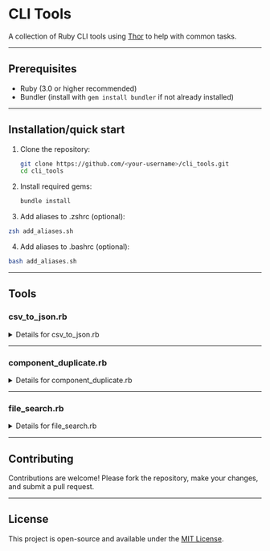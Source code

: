 # CLI Tools

A collection of Ruby CLI tools using [Thor](https://github.com/rails/thor) to help with common tasks.

---

## Prerequisites

- Ruby (3.0 or higher recommended)
- Bundler (install with `gem install bundler` if not already installed)

---

## Installation/quick start

1. Clone the repository:
   ```sh
   git clone https://github.com/<your-username>/cli_tools.git
   cd cli_tools
   ```

2. Install required gems:
   ```sh
   bundle install
   ```

3. Add aliases to .zshrc (optional):
  ```sh
  zsh add_aliases.sh
  ```

4. Add aliases to .bashrc (optional):
  ```sh
  bash add_aliases.sh
  ```
---

## Tools

### csv_to_json.rb

<details>
  <summary>Details for csv_to_json.rb</summary>

  ### Overview

  The `csv_to_json.rb` tool converts CSV files to JSON. It supports both standard CSV-to-JSON conversion and customizable JSON structures.

  ### Usage

  #### 1. Basic Conversion
  Converts a standard CSV file to JSON using the specified column as the key.

  ```sh
  ruby csv_to_json.rb convert sample.csv --key-column=1
  ```

  - **Input:** `sample.csv`
  - **Output:** `sample.json` (default output file based on the input filename)

  #### 2. Specify Output File
  Specify a custom output file name.

  ```sh
  ruby csv_to_json.rb convert sample.csv --key-column=1 --output=custom_output.json
  ```

  - **Input:** `sample.csv`
  - **Output:** `custom_output.json`

  #### 3. Custom JSON Structure
  Use a custom JSON structure by providing a template. Placeholders `<colX>` refer to columns in the CSV (e.g., `<col1>` for the first column).

  ```sh
  ruby csv_to_json.rb convert sample.csv --key-column=1 --customize-json='{"name": "<col1>", "age": "<col2>"}'
  ```

  - **Input:** `sample.csv`
  - **Template:** `{"name": "<col1>", "age": "<col2>"}`
  - **Output:** `sample.json` (default) or specified with `--output`.

  #### 4. Getting Help
  You can get help with the convert tool by using the following commands
  ```sh 
   ruby csv_to_json.rb convert -h
  ```
  or (if you're using the Terminal Alias)
  ```sh
  csvToJson -h
  ```

  ### Terminal Alias (Optional)

  For convenience, add an alias to your shell configuration file (e.g., `.bashrc`, `.zshrc`):

  ```sh
  alias csvToJson="ruby ~/<full>/<path>/<to>/cli_tools/csv_to_json.rb convert"
  ```

  Reload your shell configuration:
  ```sh
  source ~/.bashrc # or ~/.zshrc
  ```

  Now, you can run the tool using the alias:
  ```sh
  csvToJson sample.csv --key-column=1
  ```

  ### Examples

  #### Input CSV (`sample.csv`)
  ```csv
  name,age
  Alice,25
  Bob,30
  ```

  #### Example 1: Standard Conversion
  ```sh
  ruby csv_to_json.rb convert sample.csv --key-column=1
  ```

  **Output (`sample.json`):**
  ```json
  {
    "Alice": {
      "name": "Alice",
      "age": "25"
    },
    "Bob": {
      "name": "Bob",
      "age": "30"
    }
  }
  ```

  #### Example 2: Custom JSON Structure
  ```sh
  ruby csv_to_json.rb convert sample.csv --key-column=1 --customize-json='{"name": "<col1>", "age": "<col2>"}'
  ```

  **Output (`sample.json`):**
  ```json
  {
    "Alice": {
      "name": "Alice",
      "age": 25
    },
    "Bob": {
      "name": "Bob",
      "age": 30
    }
  }
  ```

  #### Example 3: Specify Output File
  ```sh
  ruby csv_to_json.rb convert sample.csv --key-column=1 --output=custom_output.json
  ```

  **Output (`custom_output.json`):**
  ```json
  {
    "Alice": {
      "name": "Alice",
      "age": "25"
    },
    "Bob": {
      "name": "Bob",
      "age": "30"
    }
  }
  ```

</details>

---

### component_duplicate.rb

<details>
  <summary>Details for component_duplicate.rb</summary>

  ### Overview

  The `component_duplicate.rb` tool duplicates JSX templates a specified number of times, with optional placeholder replacements. It supports multi-line JSX templates provided directly or through a file.

  ### Usage

  ```sh
  ruby component_duplicate.rb duplicate [ITERATIONS] [OPTIONS]
  ```

  ### Options:
  - **Input**: (Required) JSX template as a string or a file path containing the template.
  - **Replacement**: (Optional) Custom string to replace placeholders (`<placeholder>`).
  - **Output**: (Optional) File path to save the generated JSX code. If not provided, the code is displayed in the terminal.

  ### Examples

  #### 1. Single-Line JSX Template
  ```sh
  ruby component_duplicate.rb duplicate 3 --input='<div>Hello, <placeholder>!</div>' --replacement=World
  ```

  **Output:**
  ```html
  <div>Hello, World1!</div>
  <div>Hello, World2!</div>
  <div>Hello, World3!</div>
  ```

  #### 2. Multi-Line JSX Template
  ```sh
  ruby component_duplicate.rb duplicate 3 --input='<Section id="user<placeholder>">\n<Table id="userTable<placeholder>" rows={2}>\n<TableColumn id="subordinateNames<placeholder>" width={20}/>\n<TableColumn id="subordinatePositions<placeholder>" width={20}/>\n<TableColumn id="subordinatePayRates<placeholder>" width={20}/>\n</Table>\n</Section>' --replacement=User
  ```

  **Output:**
  ```html
  <Section id="userUser1">
  <Table id="userTableUser1" rows={2}>
  <TableColumn id="subordinateNamesUser1" width={20}/>
  <TableColumn id="subordinatePositionsUser1" width={20}/>
  <TableColumn id="subordinatePayRatesUser1" width={20}/>
  </Table>
  </Section>
  ```

  #### 3. Multi-Line JSX Template from File
  Save the template to a file (`template.jsx`):
  ```html
  <Section id="user<placeholder>">
  <Table id="userTable<placeholder>" rows={2}>
  <TableColumn id="subordinateNames<placeholder>" width={20}/>
  <TableColumn id="subordinatePositions<placeholder>" width={20}/>
  <TableColumn id="subordinatePayRates<placeholder>" width={20}/>
  </Table>
  </Section>
  ```

  Run the command:
  ```sh
  ruby component_duplicate.rb duplicate 3 --input=template.jsx --replacement=User
  ```

  #### 4. Getting Help
  You can get help with the duplicate tool by using the following commands
  ```sh 
   ruby component_duplicate.rb duplicate -h
  ```
  or (if you're using the Terminal Alias)
  ```sh
  duplicator -h
  ```

  ### Terminal Alias (Optional)

  For convenience, add an alias to your shell configuration file (e.g., `.bashrc`, `.zshrc`):

  ```sh
  alias duplicator="ruby ~/<full>/<path>/<to>/cli_tools/component_duplicate.rb duplicate"
  ```

  Reload your shell configuration:
  ```sh
  source ~/.bashrc # or ~/.zshrc
  ```

  Now, you can run the tool using the alias:
  ```sh
  duplicator 4 --input="<abc><placeholder></abc>"
  ```

</details>

---

### file_search.rb

<details>
  <summary>Details for file_search.rb</summary>

  ### Overview

  The `file_search.rb` tool recursively searches a folder for a substring. It supports an output file, extension specification, and exclusions

  ### Usage

  #### 1. Recursive Search
  Searches for a substring within a specified folder pattern

  ```sh
  ruby file_search.rb search '<folder_pattern>' '<substring>'
  ```

  ### Options:
  - **Ignore Case:** - ignores case-sensitivity
  - **Extensions:** `.js,.txt` - will only search through files with the extensions specified (separated by commas)
  - **Exclude:** `metadata.js,v-1` - will skip folders and files matching the patterns (separated by commas)

  #### 2. Specify Output File
  Specify a custom output file name.

  ```sh
  ruby file_search.rb search '<folder_pattern>' '<substring>' --output="results.txt"
  ```

  #### 3. Search specific file extensions
  Add the extensions flag to have the search only look in specific file types

  ```sh
  ruby file_search.rb search 'W*' "UUID" --extensions=".js,.jsx"
  ```

  #### 4. Exclude certain file and folder patterns
  Add the exclude flag to have the search ignore files and folder patterns

  ```sh
  ruby file_search.rb search 'W*' "UUID" --extensions=".js,.jsx"  --exclude="v-1,metadata.js"
  ```

  #### 5. Getting Help
  You can get help with the search tool by using the following commands
  ```sh 
   ruby file_search.rb search -h
  ```
  or (if you're using the Terminal Alias)
  ```sh
  fileSearch -h
  ```

  ### Terminal Alias (Optional)

  For convenience, add an alias to your shell configuration file (e.g., `.bashrc`, `.zshrc`):

  ```sh
  alias fileSearch="ruby ~/<full>/<path>/<to>/cli_tools/file_search.rb search\"
  ```

  Reload your shell configuration:
  ```sh
  source ~/.bashrc # or ~/.zshrc
  ```

  Now, you can run the tool using the alias:
  ```sh
   fileSearch '*' "<substring>"
  ```

</details>

---

## Contributing

Contributions are welcome! Please fork the repository, make your changes, and submit a pull request.

---

## License

This project is open-source and available under the [MIT License](LICENSE).
